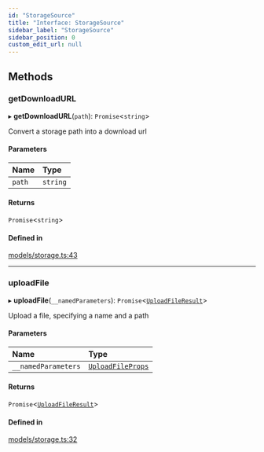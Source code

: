 ```yaml
---
id: "StorageSource"
title: "Interface: StorageSource"
sidebar_label: "StorageSource"
sidebar_position: 0
custom_edit_url: null
---
```


## Methods

### getDownloadURL

▸ **getDownloadURL**(`path`): `Promise`<`string`\>

Convert a storage path into a download url

#### Parameters

| Name | Type |
| :------ | :------ |
| `path` | `string` |

#### Returns

`Promise`<`string`\>

#### Defined in

[models/storage.ts:43](https://github.com/Camberi/firecms/blob/2d60fba/src/models/storage.ts#L43)

___

### uploadFile

▸ **uploadFile**(`__namedParameters`): `Promise`<[`UploadFileResult`](UploadFileResult)\>

Upload a file, specifying a name and a path

#### Parameters

| Name | Type |
| :------ | :------ |
| `__namedParameters` | [`UploadFileProps`](UploadFileProps) |

#### Returns

`Promise`<[`UploadFileResult`](UploadFileResult)\>

#### Defined in

[models/storage.ts:32](https://github.com/Camberi/firecms/blob/2d60fba/src/models/storage.ts#L32)

